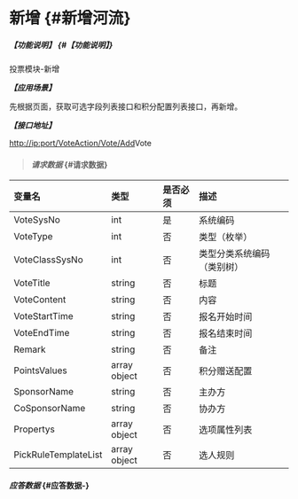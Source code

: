 # 新增 {#新增河流}

##### _【功能说明】_ {#【功能说明】}

投票模块-新增

_**【应用场景】**_

先根据页面，获取可选字段列表接口和积分配置列表接口，再新增。

_**【接口地址】**_

[http://ip:port/VoteAction/Vote/Add](http://ip:port/HMAction/River/AddRiver)Vote

> #### _请求数据_ {#请求数据}

| 变量名 | 类型 | 是否必须 | 描述 |
| :--- | :--- | :--- | :--- |
| VoteSysNo | int | 是 | 系统编码 |
| VoteType | int | 否 | 类型（枚举） |
| VoteClassSysNo | int | 否 | 类型分类系统编码（类别树） |
| VoteTitle | string | 否 | 标题 |
| VoteContent | string | 否 | 内容 |
| VoteStartTime | string | 否 | 报名开始时间 |
| VoteEndTime | string | 否 | 报名结束时间 |
| Remark | string | 否 | 备注 |
| PointsValues | array object | 否 | 积分赠送配置 |
| SponsorName | string | 否 | 主办方 |
| CoSponsorName | string | 否 | 协办方 |
| Propertys | array object | 否 | 选项属性列表 |
| PickRuleTemplateList | array object | 否 | 选人规则 |

#### _应答数据_ {#应答数据-}



